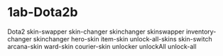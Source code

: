 # 1ab-Dota2b
Dota2 skin-swapper skin-changer skinchanger skinswapper inventory-changer skinchanger hero-skin item-skin unlock-all-skins skin-switch arcana-skin ward-skin courier-skin unlocker unlockAll unlock-all
